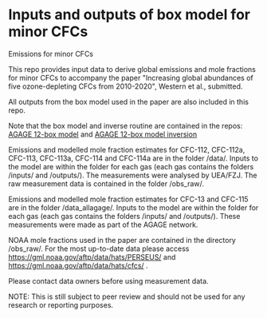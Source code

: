 # Inputs and outputs of box model for minor CFCs
Emissions for minor CFCs

This repo provides input data to derive global emissions and mole fractions for minor CFCs to 
accompany the paper "Increasing global abundances of five ozone-depleting CFCs from 2010-2020",
Western et al., submitted.

All outputs from the box model used in the paper are also included in this repo.

Note that the box model and inverse routine are contained in the repos:
[AGAGE 12-box model](https://github.com/mrghg/py12box) and
[AGAGE 12-box model inversion](https://github.com/mrghg/py12box_invert)

Emissions and modelled mole fraction estimates for CFC-112, CFC-112a, CFC-113, CFC-113a, CFC-114 and CFC-114a are in the folder /data/. Inputs to the model are within the folder for each gas (each gas contains the folders /inputs/ and /outputs/). The measurements were analysed by UEA/FZJ. The raw measurement data is contained in the folder /obs_raw/.

Emissions and modelled mole fraction estimates for CFC-13 and CFC-115 are in the folder /data_allagage/. Inputs to the model are within the folder for each gas (each gas contains the folders /inputs/ and /outputs/). These measurements were made as part of the AGAGE network.

NOAA mole fractions used in the paper are contained in the directory /obs_raw/. For the most up-to-date data please access https://gml.noaa.gov/aftp/data/hats/PERSEUS/ and https://gml.noaa.gov/aftp/data/hats/cfcs/ . 

Please contact data owners before using measurement data.

NOTE: This is still subject to peer review and should not be used for any research or reporting purposes.
